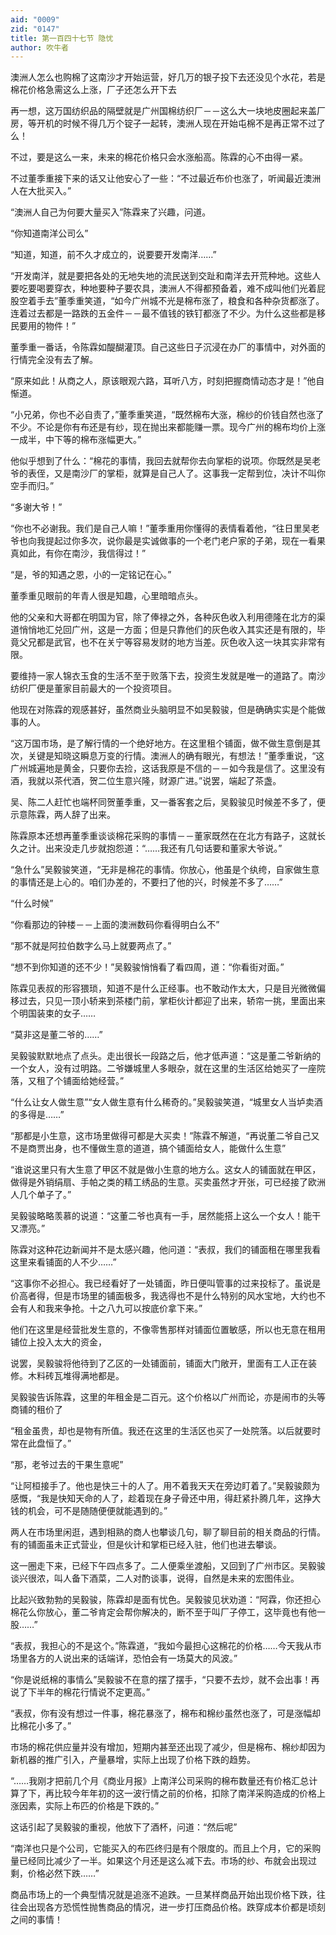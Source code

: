 ```yaml
---
aid: "0009"
zid: "0147"
title: 第一百四十七节 隐忧
author: 吹牛者
---
```


澳洲人怎么也购棉了这南沙才开始运营，好几万的银子投下去还没见个水花，若是棉花价格急需这么上涨，厂子还怎么开下去

再一想，这万国纺织品的隔壁就是广州国棉纺织厂－－这么大一块地皮圈起来盖厂房，等开机的时候不得几万个锭子一起转，澳洲人现在开始屯棉不是再正常不过了么！

不过，要是这么一来，未来的棉花价格只会水涨船高。陈霖的心不由得一紧。

不过董季重接下来的话又让他安心了一些：“不过最近布价也涨了，听闻最近澳洲人在大批买入。”

“澳洲人自己为何要大量买入”陈霖来了兴趣，问道。

“你知道南洋公司么”

“知道，知道，前不久才成立的，说要要开发南洋……”

“开发南洋，就是要把各处的无地失地的流民送到交趾和南洋去开荒种地。这些人要吃要喝要穿衣，种地要种子要农具，澳洲人不得都预备着，难不成叫他们光着屁股空着手去”董季重笑道，“如今广州城不光是棉布涨了，粮食和各种杂货都涨了。连着过去都是一路跌的五金件－－最不值钱的铁钉都涨了不少。为什么这些都是移民要用的物件！”

董季重一番话，令陈霖如醍醐灌顶。自己这些日子沉浸在办厂的事情中，对外面的行情完全没有去了解。

“原来如此！从商之人，原该眼观六路，耳听八方，时刻把握商情动态才是！”他自惭道。

“小兄弟，你也不必自责了，”董季重笑道，“既然棉布大涨，棉纱的价钱自然也涨了不少。不论是你有布还是有纱，现在抛出来都能赚一票。现今广州的棉布均价上涨一成半，中下等的棉布涨幅更大。”

他似乎想到了什么：“棉花的事情，我回去就帮你去向掌柜的说项。你既然是吴老爷的表侄，又是南沙厂的掌柜，就算是自己人了。这事我一定帮到位，决计不叫你空手而归。”

“多谢大爷！”

“你也不必谢我。我们是自己人嘛！”董季重用你懂得的表情看着他，“往日里吴老爷也向我提起过你多次，说你最是实诚做事的一个老门老户家的子弟，现在一看果真如此，有你在南沙，我信得过！”

“是，爷的知遇之恩，小的一定铭记在心。”

董季重见眼前的年青人很是知趣，心里暗暗点头。

他的父亲和大哥都在明国为官，除了俸禄之外，各种灰色收入利用德隆在北方的渠道悄悄地汇兑回广州，这是一方面；但是只靠他们的灰色收入其实还是有限的，毕竟父兄都是武官，也不在关宁等容易发财的地方当差。灰色收入这一块其实非常有限。

要维持一家人锦衣玉食的生活不至于败落下去，投资生发就是唯一的道路了。南沙纺织厂便是董家目前最大的一个投资项目。

他现在对陈霖的观感甚好，虽然商业头脑明显不如吴毅骏，但是确确实实是个能做事的人。

“这万国市场，是了解行情的一个绝好地方。在这里租个铺面，做不做生意倒是其次，关键是知晓这瞬息万变的行情。澳洲人的确有眼光，有想法！”董季重说，“这广州城遍地是黄金，只要你去捡，这话我原是不信的－－如今我是信了。这里没有酒，我就以茶代酒，贺二位生意兴隆，财源广进。”说罢，端起了茶盏。



吴、陈二人赶忙也端杯同贺董季重，又一番客套之后，吴毅骏见时候差不多了，便示意陈霖，两人辞了出来。

陈霖原本还想再董季重谈谈棉花采购的事情－－董家既然在在北方有路子，这就长久之计。出来没走几步就抱怨道：“……我还有几句话要和董家大爷说。”

“急什么”吴毅骏笑道，“无非是棉花的事情。你放心，他虽是个纨绔，自家做生意的事情还是上心的。咱们办差的，不要扫了他的兴，时候差不多了……”

“什么时候”

“你看那边的钟楼－－上面的澳洲数码你看得明白么不”

“那不就是阿拉伯数字么马上就要两点了。”

“想不到你知道的还不少！”吴毅骏悄悄看了看四周，道：“你看街对面。”

陈霖见表叔的形容猥琐，知道不是什么正经事。也不敢动作太大，只是目光微微偏移过去，只见一顶小轿来到茶楼门前，掌柜伙计都迎了出来，轿帘一挑，里面出来个明国装束的女子……

“莫非这是董二爷的……”

吴毅骏默默地点了点头。走出很长一段路之后，他才低声道：“这是董二爷新纳的一个女人，没有过明路。二爷嫌城里人多眼杂，就在这里的生活区给她买了一座院落，又租了个铺面给她经营。”

“什么让女人做生意”“女人做生意有什么稀奇的。”吴毅骏笑道，“城里女人当垆卖酒的多得是……”

“那都是小生意，这市场里做得可都是大买卖！”陈霖不解道，“再说董二爷自己又不是商贾出身，也不懂做生意的道道，搞个铺面给女人，能做什么生意”

“谁说这里只有大生意了甲区不就是做小生意的地方么。这女人的铺面就在甲区，做得是外销绢扇、手帕之类的精工绣品的生意。买卖虽然才开张，可已经接了欧洲人几个单子了。”

吴毅骏略略羡慕的说道：“这董二爷也真有一手，居然能搭上这么一个女人！能干又漂亮。”

陈霖对这种花边新闻并不是太感兴趣，他问道：“表叔，我们的铺面租在哪里我看这里来看铺面的人不少……”

“这事你不必担心。我已经看好了一处铺面，昨日便叫管事的过来投标了。虽说是价高者得，但是市场里的铺面极多，我选得也不是什么特别的风水宝地，大约也不会有人和我来争抢。十之八九可以按底价拿下来。”

他们在这里是经营批发生意的，不像零售那样对铺面位置敏感，所以也无意在租用铺位上投入太大的资金，

说罢，吴毅骏将他待到了乙区的一处铺面前，铺面大门敞开，里面有工人正在装修。木料砖瓦堆得满地都是。

吴毅骏告诉陈霖，这里的年租金是二百元。这个价格以广州而论，亦是闹市的头等商铺的租价了

“租金虽贵，却也是物有所值。我还在这里的生活区也买了一处院落。以后就要时常在此盘恒了。”

“那，老爷过去的干果生意呢”

“让阿桓接手了。他也是快三十的人了。用不着我天天在旁边盯着了。”吴毅骏颇为感慨，“我是快知天命的人了，趁着现在身子骨还中用，得赶紧扑腾几年，这挣大钱的机会，可不是随随便便就能遇到的。”

两人在市场里闲逛，遇到相熟的商人也攀谈几句，聊了聊目前的相关商品的行情。有的铺面虽未正式营业，但是伙计和掌柜已经入驻，他们也进去攀谈。

这一圈走下来，已经下午四点多了。二人便乘坐渡船，又回到了广州市区。吴毅骏谈兴很浓，叫人备下酒菜，二人对酌谈事，说得，自然是未来的宏图伟业。

比起兴致勃勃的吴毅骏，陈霖却是面有忧色。吴毅骏见状劝道：“阿霖，你还担心棉花么你放心，董二爷肯定会帮你解决的，断不至于叫厂子停工，这毕竟也有他一股……”

“表叔，我担心的不是这个。”陈霖道，“我如今最担心这棉花的价格……今天我从市场里各方的人说出来的话端详，恐怕会有一场莫大的风波。”

“你是说纸棉的事情么”吴毅骏不在意的摆了摆手，“只要不去炒，就不会出事！再说了下半年的棉花行情说不定更高。”

“表叔，你有没有想过一件事，棉花暴涨了，棉布和棉纱虽然也涨了，可是涨幅却比棉花小多了。”

市场的棉花供应量并没有增加，短期内甚至还出现了减少，但是棉布、棉纱却因为新机器的推广引入，产量暴增，实际上出现了价格下跌的趋势。

“……我刚才把前几个月《商业月报》上南洋公司采购的棉布数量还有价格汇总计算了下，再比较今年年初的这一波行情之前的价格，扣除了南洋采购造成的价格上涨因素，实际上布匹的价格是下跌的。”

这话引起了吴毅骏的重视，他放下了酒杯，问道：“然后呢”

“南洋也只是个公司，它能买入的布匹终归是有个限度的。而且上个月，它的采购量已经同比减少了一半。如果这个月还是这么减下去。市场的纱、布就会出现过剩，价格必然下跌……”

商品市场上的一个典型情况就是追涨不追跌。一旦某样商品开始出现价格下跌，往往会出现各方恐慌性抛售商品的情况，进一步打压商品价格。跌穿成本价都是顷刻之间的事情！

